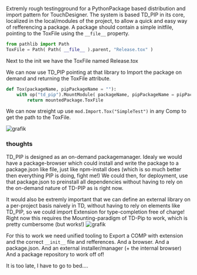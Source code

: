 Extremly rough testingground for a PythonPackage based distribution and import pattern for TouchDesigner.
The system is based TD_PIP in its core, localized in the local/modules of the project, to allow a quick and easy way of refferencing a package.
A package should contain a simple initfile, pointing to the ToxFile using the ```__file__``` property.
```python
from pathlib import Path
ToxFile = Path( Path( __file__ ).parent, "Release.tox" )
```
Next to the init we have the ToxFile named Release.tox

We can now use TD_PIP pointing at that library to Import the package on demand and returning the ToxFile attribute.
```python
def Tox(packageName, pipPackageName = ""):
    with op("td_pip").MountModule( packageName, pipPackageName = pipPackageName ) as mountedPackage:
        return mountedPackage.ToxFile
```



We can now streight up use ```mod.Import.Tox("SimpleTest")``` in any Comp to get the path to the ToxFile.

![grafik](https://github.com/user-attachments/assets/8dc356c3-7c4d-4510-b35a-c8e00a9b6292)


### thoughts
TD_PIP is designed as an on-demand packagemanager.
Idealy we would have a package-browser which could install and write the package to a package.json like file, just like npm-install does (which is so much better then everything PIP is doing, fight me!)
We could then, for deployment, use that package.json to preinstall all dependencies without having to rely on the on-demand nature of TD-PIP as is right now.

It would also be extremly important that we can define an external library on a per-project basis naively in TD, without having to rely on elements like TD_PIP, so we could import Extension for type-completion free of charge! 
Right now this requires the Mounting-paradigm of TD-Pip to work, which is pretty cumbersome (but works!)
![grafik](https://github.com/user-attachments/assets/ff06c57c-061c-4441-ba0e-ef4b07799025)

For this to work we need unified tooling to Export a COMP with extension and the correct ```__init__``` file and refferences. 
And a browser.
And a package.json.
And an external installer/manager (+ the internal browser)
And a package repository to work off of!

It is too late, I have to go to bed....
